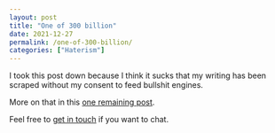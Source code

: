 ```yaml
---
layout: post
title: "One of 300 billion"
date: 2021-12-27
permalink: /one-of-300-billion/
categories: ["Haterism"]
---
```


I took this post down because I think it sucks that my writing has been scraped without my consent to feed bullshit engines.

More on that in this [one remaining post](/my-final-blog-post).

Feel free to [get in touch](/contact) if you want to chat.
